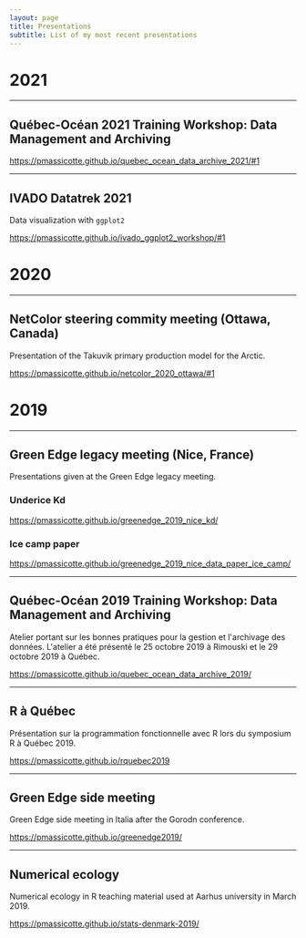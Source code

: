 ```yaml
---
layout: page
title: Presentations
subtitle: List of my most recent presentations
---
```


# 2021

---

## Québec-Océan 2021 Training Workshop: Data Management and Archiving

https://pmassicotte.github.io/quebec_ocean_data_archive_2021/#1

---

## IVADO Datatrek 2021

Data visualization with `ggplot2`

https://pmassicotte.github.io/ivado_ggplot2_workshop/#1

# 2020

---

## NetColor steering commity meeting (Ottawa, Canada)

Presentation of the Takuvik primary production model for the Arctic.

https://pmassicotte.github.io/netcolor_2020_ottawa/#1

# 2019

---

## Green Edge legacy meeting (Nice, France)

Presentations given at the Green Edge legacy meeting.

### Underice Kd

https://pmassicotte.github.io/greenedge_2019_nice_kd/

### Ice camp paper

https://pmassicotte.github.io/greenedge_2019_nice_data_paper_ice_camp/

---

## Québec-Océan 2019 Training Workshop: Data Management and Archiving

Atelier portant sur les bonnes pratiques pour la gestion et l'archivage des données. L'atelier a été présenté le 25 octobre 2019 à Rimouski et le 29 octobre 2019 à Québec.

https://pmassicotte.github.io/quebec_ocean_data_archive_2019/

---

## R à Québec

Présentation sur la programmation fonctionnelle avec R lors du symposium R à Québec 2019.

https://pmassicotte.github.io/rquebec2019

---

## Green Edge side meeting

Green Edge side meeting in Italia after the Gorodn conference.

https://pmassicotte.github.io/greenedge2019/

---

## Numerical ecology

Numerical ecology in R teaching material used at Aarhus university in March 2019.

https://pmassicotte.github.io/stats-denmark-2019/
